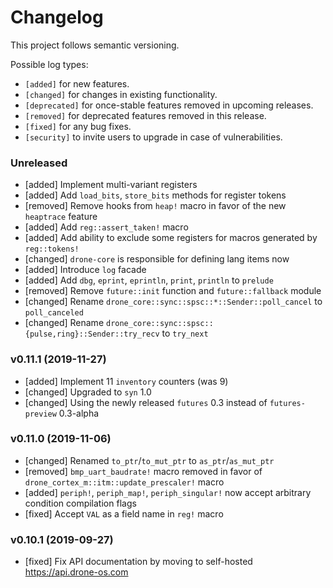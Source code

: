 # Changelog

This project follows semantic versioning.

Possible log types:

- `[added]` for new features.
- `[changed]` for changes in existing functionality.
- `[deprecated]` for once-stable features removed in upcoming releases.
- `[removed]` for deprecated features removed in this release.
- `[fixed]` for any bug fixes.
- `[security]` to invite users to upgrade in case of vulnerabilities.

### Unreleased

- [added] Implement multi-variant registers
- [added] Add `load_bits`, `store_bits` methods for register tokens
- [removed] Remove hooks from `heap!` macro in favor of the new `heaptrace`
  feature
- [added] Add `reg::assert_taken!` macro
- [added] Add ability to exclude some registers for macros generated by
  `reg::tokens!`
- [changed] `drone-core` is responsible for defining lang items now
- [added] Introduce `log` facade
- [added] Add `dbg`, `eprint`, `eprintln`, `print`, `println` to `prelude`
- [removed] Remove `future::init` function and `future::fallback` module
- [changed] Rename `drone_core::sync::spsc::*::Sender::poll_cancel` to
  `poll_canceled`
- [changed] Rename `drone_core::sync::spsc::{pulse,ring}::Sender::try_recv` to
  `try_next`

### v0.11.1 (2019-11-27)

- [added] Implement 11 `inventory` counters (was 9)
- [changed] Upgraded to `syn` 1.0
- [changed] Using the newly released `futures` 0.3 instead of `futures-preview`
  0.3-alpha

### v0.11.0 (2019-11-06)

- [changed] Renamed `to_ptr`/`to_mut_ptr` to `as_ptr`/`as_mut_ptr`
- [removed] `bmp_uart_baudrate!` macro removed in favor of
  `drone_cortex_m::itm::update_prescaler!` macro
- [added] `periph!`, `periph_map!`, `periph_singular!` now accept arbitrary
  condition compilation flags
- [fixed] Accept `VAL` as a field name in `reg!` macro

### v0.10.1 (2019-09-27)

- [fixed] Fix API documentation by moving to self-hosted https://api.drone-os.com
